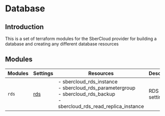 # Database

## Introduction

This is a set of terraform modules for the SberCloud provider for building a database and creating any different database resources

## Modules

| Modules | Settings | Resources | Description |
| --- | ---  | --- | --- |
| `rds` |[rds](rds/README.md)| - sbercloud_rds_instance<br> - sbercloud_rds_parametergroup<br> - sbercloud_rds_backup<br> - sbercloud_rds_read_replica_instance | RDS settings |
